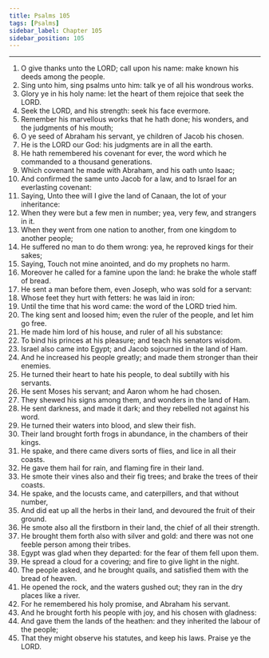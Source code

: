 ```yaml
---
title: Psalms 105
tags: [Psalms]
sidebar_label: Chapter 105
sidebar_position: 105
---
```


---
1. O give thanks unto the LORD; call upon his name: make known his deeds among the people.
2. Sing unto him, sing psalms unto him: talk ye of all his wondrous works.
3. Glory ye in his holy name: let the heart of them rejoice that seek the LORD.
4. Seek the LORD, and his strength: seek his face evermore.
5. Remember his marvellous works that he hath done; his wonders, and the judgments of his mouth;
6. O ye seed of Abraham his servant, ye children of Jacob his chosen.
7. He is the LORD our God: his judgments are in all the earth.
8. He hath remembered his covenant for ever, the word which he commanded to a thousand generations.
9. Which covenant he made with Abraham, and his oath unto Isaac;
10. And confirmed the same unto Jacob for a law, and to Israel for an everlasting covenant:
11. Saying, Unto thee will I give the land of Canaan, the lot of your inheritance:
12. When they were but a few men in number; yea, very few, and strangers in it.
13. When they went from one nation to another, from one kingdom to another people;
14. He suffered no man to do them wrong: yea, he reproved kings for their sakes;
15. Saying, Touch not mine anointed, and do my prophets no harm.
16. Moreover he called for a famine upon the land: he brake the whole staff of bread.
17. He sent a man before them, even Joseph, who was sold for a servant:
18. Whose feet they hurt with fetters: he was laid in iron:
19. Until the time that his word came: the word of the LORD tried him.
20. The king sent and loosed him; even the ruler of the people, and let him go free.
21. He made him lord of his house, and ruler of all his substance:
22. To bind his princes at his pleasure; and teach his senators wisdom.
23. Israel also came into Egypt; and Jacob sojourned in the land of Ham.
24. And he increased his people greatly; and made them stronger than their enemies.
25. He turned their heart to hate his people, to deal subtilly with his servants.
26. He sent Moses his servant; and Aaron whom he had chosen.
27. They shewed his signs among them, and wonders in the land of Ham.
28. He sent darkness, and made it dark; and they rebelled not against his word.
29. He turned their waters into blood, and slew their fish.
30. Their land brought forth frogs in abundance, in the chambers of their kings.
31. He spake, and there came divers sorts of flies, and lice in all their coasts.
32. He gave them hail for rain, and flaming fire in their land.
33. He smote their vines also and their fig trees; and brake the trees of their coasts.
34. He spake, and the locusts came, and caterpillers, and that without number,
35. And did eat up all the herbs in their land, and devoured the fruit of their ground.
36. He smote also all the firstborn in their land, the chief of all their strength.
37. He brought them forth also with silver and gold: and there was not one feeble person among their tribes.
38. Egypt was glad when they departed: for the fear of them fell upon them.
39. He spread a cloud for a covering; and fire to give light in the night.
40. The people asked, and he brought quails, and satisfied them with the bread of heaven.
41. He opened the rock, and the waters gushed out; they ran in the dry places like a river.
42. For he remembered his holy promise, and Abraham his servant.
43. And he brought forth his people with joy, and his chosen with gladness:
44. And gave them the lands of the heathen: and they inherited the labour of the people;
45. That they might observe his statutes, and keep his laws. Praise ye the LORD.
